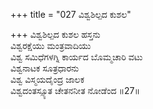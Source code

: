 +++
title = "027 ವಿಶ್ವಶಿಲ್ಪದ ಕುಶಲ"

+++
ವಿಶ್ವಶಿಲ್ಪದ ಕುಶಲ ಹಸ್ತನು  
ವಿಶ್ವರಕ್ಷೆಯು ಮಂತ್ರವಾದಿಯು  
ವಿಶ್ವ ಸಮಿಧೆಗಳಗ್ನಿ ಕಾರ್ಯದ ಬೊಮ್ಮಚಾರಿ ವಟು  
ವಿಶ್ವನಾಟಕ ಸೂತ್ರಧಾರನು  
ವಿಶ್ವ ವಿಸ್ಮಯದೈಂದ್ರ ಜಾಲಕ  
ವಿಶ್ವದಂತಸ್ಸ್ಯೂತ ಚೇತನನೀತ ನೋಡೆಂದ  ॥27॥